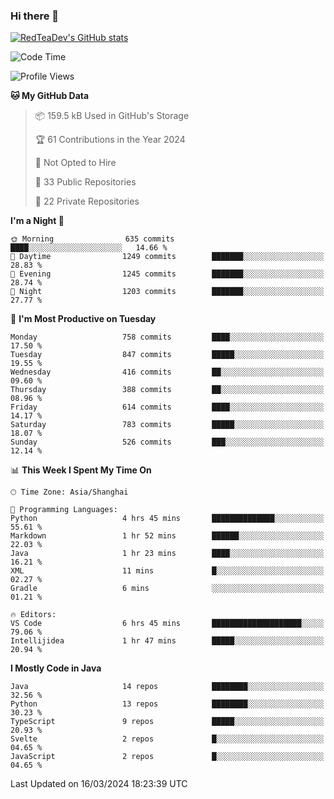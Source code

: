 ### Hi there 👋

<!--
**RedTeaDev/RedTeaDev** is a ✨ _special_ ✨ repository because its `README.md` (this file) appears on your GitHub profile.

Here are some ideas to get you started:

- 🔭 I’m currently working on ...
- 🌱 I’m currently learning ...
- 👯 I’m looking to collaborate on ...
- 🤔 I’m looking for help with ...
- 💬 Ask me about ...
- 📫 How to reach me: ...
- 😄 Pronouns: ...
- ⚡ Fun fact: ...
-->

<!--
[![wakatime](https://wakatime.com/badge/user/6b101ed0-04c0-4490-9283-eb61f2efff96.svg)](https://wakatime.com/@6b101ed0-04c0-4490-9283-eb61f2efff96)
!-->

[![RedTeaDev's GitHub stats](https://github-readme-stats.vercel.app/api?username=RedTeaDev)](https://github.com/anuraghazra/github-readme-stats)
<!--
[![willianrod's wakatime stats](https://github-readme-stats.vercel.app/api/wakatime?username=RedTeaDev)](https://github.com/anuraghazra/github-readme-stats)
!-->
<!--START_SECTION:waka-->
![Code Time](http://img.shields.io/badge/Code%20Time-2%2C098%20hrs%2050%20mins-blue)

![Profile Views](http://img.shields.io/badge/Profile%20Views-3-blue)

**🐱 My GitHub Data** 

> 📦 159.5 kB Used in GitHub's Storage 
 > 
> 🏆 61 Contributions in the Year 2024
 > 
> 🚫 Not Opted to Hire
 > 
> 📜 33 Public Repositories 
 > 
> 🔑 22 Private Repositories 
 > 
**I'm a Night 🦉** 

```text
🌞 Morning                635 commits         ████░░░░░░░░░░░░░░░░░░░░░   14.66 % 
🌆 Daytime                1249 commits        ███████░░░░░░░░░░░░░░░░░░   28.83 % 
🌃 Evening                1245 commits        ███████░░░░░░░░░░░░░░░░░░   28.74 % 
🌙 Night                  1203 commits        ███████░░░░░░░░░░░░░░░░░░   27.77 % 
```
📅 **I'm Most Productive on Tuesday** 

```text
Monday                   758 commits         ████░░░░░░░░░░░░░░░░░░░░░   17.50 % 
Tuesday                  847 commits         █████░░░░░░░░░░░░░░░░░░░░   19.55 % 
Wednesday                416 commits         ██░░░░░░░░░░░░░░░░░░░░░░░   09.60 % 
Thursday                 388 commits         ██░░░░░░░░░░░░░░░░░░░░░░░   08.96 % 
Friday                   614 commits         ████░░░░░░░░░░░░░░░░░░░░░   14.17 % 
Saturday                 783 commits         █████░░░░░░░░░░░░░░░░░░░░   18.07 % 
Sunday                   526 commits         ███░░░░░░░░░░░░░░░░░░░░░░   12.14 % 
```


📊 **This Week I Spent My Time On** 

```text
🕑︎ Time Zone: Asia/Shanghai

💬 Programming Languages: 
Python                   4 hrs 45 mins       ██████████████░░░░░░░░░░░   55.61 % 
Markdown                 1 hr 52 mins        ██████░░░░░░░░░░░░░░░░░░░   22.03 % 
Java                     1 hr 23 mins        ████░░░░░░░░░░░░░░░░░░░░░   16.21 % 
XML                      11 mins             █░░░░░░░░░░░░░░░░░░░░░░░░   02.27 % 
Gradle                   6 mins              ░░░░░░░░░░░░░░░░░░░░░░░░░   01.21 % 

🔥 Editors: 
VS Code                  6 hrs 45 mins       ████████████████████░░░░░   79.06 % 
Intellijidea             1 hr 47 mins        █████░░░░░░░░░░░░░░░░░░░░   20.94 % 
```

**I Mostly Code in Java** 

```text
Java                     14 repos            ████████░░░░░░░░░░░░░░░░░   32.56 % 
Python                   13 repos            ████████░░░░░░░░░░░░░░░░░   30.23 % 
TypeScript               9 repos             █████░░░░░░░░░░░░░░░░░░░░   20.93 % 
Svelte                   2 repos             █░░░░░░░░░░░░░░░░░░░░░░░░   04.65 % 
JavaScript               2 repos             █░░░░░░░░░░░░░░░░░░░░░░░░   04.65 % 
```




 Last Updated on 16/03/2024 18:23:39 UTC
<!--END_SECTION:waka-->


